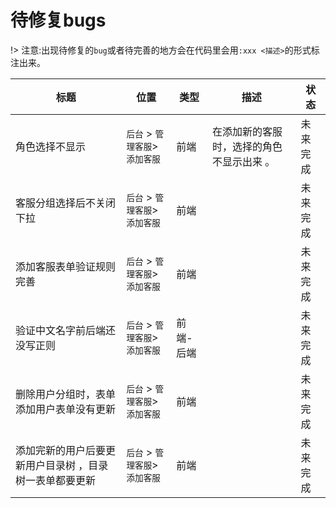 # 待修复bugs

!> 注意:出现待修复的`bug`或者待完善的地方会在代码里会用`:xxx <描述>`的形式标注出来。

 | 标题                                                    | 位置                           | 类型      | 描述                                      | 状态     |
 | ---                                                     | ---                            | ---       | ---                                       | ---      |
 | 角色选择不显示                                          | `后台` > `管理客服`>`添加客服` | 前端      | 在添加新的客服时，选择的角色不显示出来 。 | 未来完成 |
 | 客服分组选择后不关闭下拉                                | `后台` > `管理客服`>`添加客服` | 前端      |                                           | 未来完成 |
 | 添加客服表单验证规则完善                                | `后台` > `管理客服`>`添加客服` | 前端      |                                           | 未来完成 |
 | 验证中文名字前后端还没写正则                            | `后台` > `管理客服`>`添加客服` | 前端-后端 |                                           | 未来完成 |
 | 删除用户分组时，表单添加用户表单没有更新                | `后台` > `管理客服`>`添加客服` | 前端      |                                           | 未来完成 |
 | 添加完新的用户后要更新用户目录树 ，目录树一表单都要更新 | `后台` > `管理客服`>`添加客服` | 前端      |                                           | 未来完成 |







